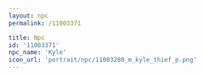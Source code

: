 ```yaml
---
layout: npc
permalink: /11003371

title: Npc
id: '11003371'
npc_name: 'Kyle'
icon_url: 'portrait/npc/11003280_m_kyle_thief_p.png'
---
```

